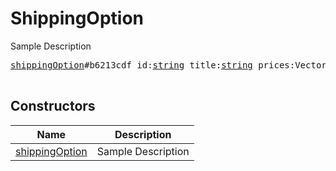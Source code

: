 # ShippingOption

Sample Description

<pre>
<a href="../constructor/shippingOption">shippingOption</a>#b6213cdf id:<a href="../type/string.md">string</a> title:<a href="../type/string.md">string</a> prices:Vector&lt;<a href="../type/LabeledPrice.md">LabeledPrice</a>&gt; = <a href="../type/ShippingOption.md">ShippingOption</a>;

</pre>

## Constructors

| Name | Description |
|------|-------------|
| [shippingOption](../constructor/shippingOption.md) | Sample Description |


